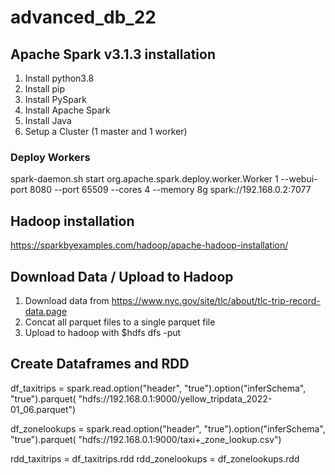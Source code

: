 # advanced_db_22

## Apache Spark v3.1.3 installation
1. Install python3.8
2. Install pip
3. Install PySpark
4. Install Apache Spark
5. Install Java
6. Setup a Cluster (1 master and 1 worker)

### Deploy Workers
spark-daemon.sh start org.apache.spark.deploy.worker.Worker 1 --webui-port 8080
--port 65509 --cores 4 --memory 8g spark://192.168.0.2:7077

## Hadoop installation
https://sparkbyexamples.com/hadoop/apache-hadoop-installation/

## Download Data / Upload to Hadoop
1. Download data from https://www.nyc.gov/site/tlc/about/tlc-trip-record-data.page
2. Concat all parquet files to a single parquet file
3. Upload to hadoop with $hdfs dfs -put

## Create Dataframes and RDD
df_taxitrips = spark.read.option("header", "true").option("inferSchema", "true").parquet( "hdfs://192.168.0.1:9000/yellow_tripdata_2022-01_06.parquet")

df_zonelookups = spark.read.option("header", "true").option("inferSchema", "true").parquet( "hdfs://192.168.0.1:9000/taxi+_zone_lookup.csv")

rdd_taxitrips = df_taxitrips.rdd
rdd_zonelookups = df_zonelookups.rdd

